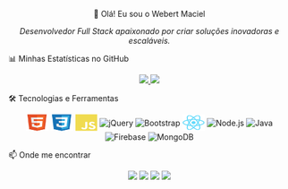 <div align="center">

👋 Olá! Eu sou o Webert Maciel

<p>
<em>Desenvolvedor Full Stack apaixonado por criar soluções inovadoras e escaláveis.</em>
</p>

</div>

📊 Minhas Estatísticas no GitHub

<div align="center">

<!-- INCREMENTO: Este é o card de estatísticas gerais, que funciona. -->

<a href="https://github.com/webertmaciel">
<img height="180em" src="https://github-readme-stats.vercel.app/api?username=webertmaciel&show_icons=true&theme=algolia&include_all_commits=true&count_private=true"/>
</a>

<!-- SEU CÓDIGO ORIGINAL: Este é o card que você corrigiu e já funciona. -->

<a href="https://github.com/webertmaciel">
<img height="180em" src="https://github-readme-stats.vercel.app/api/top-langs/?username=webertmaciel&layout=compact&theme=algolia"/>
</a>

</div>

🛠️ Tecnologias e Ferramentas

<div align="center">
<img align="center" alt="HTML" height="30" width="40" src="https://raw.githubusercontent.com/devicons/devicon/master/icons/html5/html5-original.svg">
<img align="center" alt="CSS" height="30" width="40" src="https://raw.githubusercontent.com/devicons/devicon/master/icons/css3/css3-original.svg">
<img align="center" alt="JavaScript" height="30" width="40" src="https://raw.githubusercontent.com/devicons/devicon/master/icons/javascript/javascript-plain.svg">
<img align="center" alt="jQuery" height="30" width="40" src="https://cdn.jsdelivr.net/gh/devicons/devicon/icons/jquery/jquery-plain-wordmark.svg">
<img align="center" alt="Bootstrap" height="30" width="40" src="https://cdn.jsdelivr.net/gh/devicons/devicon/icons/bootstrap/bootstrap-original.svg">
<img align="center" alt="React" height="30" width="40" src="https://raw.githubusercontent.com/devicons/devicon/master/icons/react/react-original.svg">
<img align="center" alt="Node.js" height="30" width="40" src="https://cdn.jsdelivr.net/gh/devicons/devicon/icons/nodejs/nodejs-plain.svg">
<img align="center" alt="Java" height="40" width="40" src="https://cdn.jsdelivr.net/gh/devicons/devicon/icons/java/java-original-wordmark.svg">
<img align="center" alt="Firebase" height="40" width="40" src="https://cdn.jsdelivr.net/gh/devicons/devicon/icons/firebase/firebase-plain-wordmark.svg">
<img align="center" alt="MongoDB" height="40" width="40" src="https://cdn.jsdelivr.net/gh/devicons/devicon/icons/mongodb/mongodb-plain-wordmark.svg">
</div>

📫 Onde me encontrar

<div align="center">
<a href="https://www.instagram.com/webert_maciel/" target="_blank"><img src="https://img.shields.io/badge/-Instagram-%23E4405F?style=for-the-badge&logo=instagram&logoColor=white" target="_blank"></a>
<a href = "mailto:webertmacie1234@gmail.com"><img src="https://img.shields.io/badge/-Gmail-%23333?style=for-the-badge&logo=gmail&logoColor=white" target="_blank"></a>
<a href="https://www.linkedin.com/in/webert-maciel-572b6814b" target="_blank"><img src="https://img.shields.io/badge/-LinkedIn-%230077B5?style=for-the-badge&logo=linkedin&logoColor=white" target="_blank"></a>
<a href ="mailto:webert_maciel@hotmail.com"><img src = "https://img.shields.io/badge/Messenger-00B2FF?style=for-the-badge&logo=messenger&logoColor=white">
